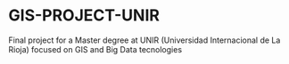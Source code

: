 # GIS-PROJECT-UNIR
Final project for a Master degree at UNIR (Universidad Internacional de La Rioja) focused on GIS and Big Data tecnologies
